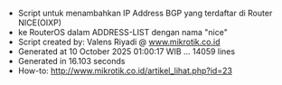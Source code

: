 - Script untuk menambahkan IP Address BGP yang terdaftar di Router NICE(OIXP)
- ke RouterOS dalam ADDRESS-LIST dengan nama "nice"
- Script created by: Valens Riyadi @ www.mikrotik.co.id
- Generated at 10 October 2025 01:00:17 WIB ... 14059 lines
- Generated in 16.103 seconds
- How-to: http://www.mikrotik.co.id/artikel_lihat.php?id=23
